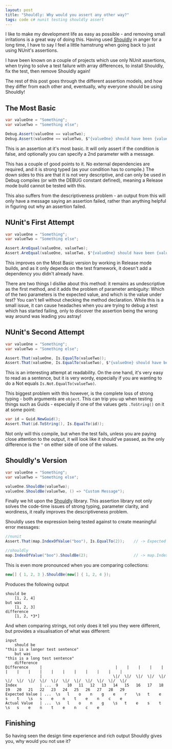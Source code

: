 ```yaml
---
layout: post
title: "Shouldly: Why would you assert any other way?"
tags: code c# nunit testing shouldly assert
---
```


I like to make my development life as easy as possible - and removing small irritations is a great way of doing this.  Having used [Shouldly](http://docs.shouldly-lib.net/v2.4.0/docs) in anger for a long time, I have to say I feel a little hamstrung when going back to just using NUnit's assertions.

I have been known on a couple of projects which use only NUnit assertions, when trying to solve a test failure with array differences, to install Shouldly, fix the test, then remove Shouldly again!

The rest of this post goes through the different assertion models, and how they differ from each other and, eventually, why everyone should be using Shouldly!


## The Most Basic

```csharp
var valueOne = "Something";
var valueTwo = "Something else";

Debug.Assert(valueOne == valueTwo);
Debug.Assert(valueOne == valueTwo, $"{valueOne} should have been {valueTwo}");
```

This is an assertion at it's most basic.  It will only assert if the condition is false, and optionally you can specify a 2nd parameter with a message.

This has a couple of good points to it. No external dependencies are required, and it is strong typed (as your condition has to compile.)  The down sides to this are that it is not very descriptive, and can only be used in Debug compiles (or with the DEBUG constant defined), meaning a Release mode build cannot be tested with this.

This also suffers from the descriptiveness problem - an output from this will only have a message saying an assertion failed, rather than anything helpful in figuring out why an assertion failed.

## NUnit's First Attempt
```csharp
var valueOne = "Something";
var valueTwo = "Something else";

Assert.AreEqual(valueOne, valueTwo);
Assert.AreEqual(valueOne, valueTwo, $"{valueOne} should have been {valueTwo}");
```
This improves on the Most Basic version by working in Release mode builds, and as it only depends on the test framework, it doesn't add a dependency you didn't already have.

There are two things I dislike about this method: it remains as undescriptive as the first method, and it adds the problem of parameter ambiguity:  Which of the two parameters is the expected value, and which is the value under test? You can't tell without checking the method declaration.  While this is a small issue, it can cause headaches when you are trying to debug a test which has started failing, only to discover the assertion being the wrong way around was leading you astray!


## NUnit's Second Attempt

```csharp
var valueOne = "Something";
var valueTwo = "Something else";

Assert.That(valueOne, Is.EqualTo(valueTwo));
Assert.That(valueOne, Is.EqualTo(valueTwo), $"{valueOne} should have been {valueTwo}");
```

This is an interesting attempt at readability.  On the one hand, it's very easy to read as a sentence, but it is very wordy, especially if you are wanting to do a Not equals `Is.Not.EqualTo(valueTwo)`.

This biggest problem with this however, is the complete loss of strong typing - both arguments are `object`.  This can trip you up when testing things such as Guids - especially if one of the values gets `.ToString()` on it at some point:

```csharp
var id = Guid.NewGuid();
Assert.That(id.ToString(), Is.EqualTo(id));
```

Not only will this compile, but when the test fails, unless you are paying close attention to the output, it will look like it should've passed, as the only difference is the `"` on either side of one of the values.


## Shouldly's Version

```csharp
var valueOne = "Something";
var valueTwo = "Something else";

valueOne.ShouldBe(valueTwo);
valueOne.ShouldBe(valueTwo, () => "Custom Message");
```

Finally we hit upon the [Shouldly](http://docs.shouldly-lib.net/v2.4.0/docs) library.  This assertion library not only solves the code-time issues of strong typing, parameter clarity, and wordiness, it really improves the descriptiveness problem.

Shouldly uses the expression being tested against to create meaningful error messages:

```csharp
//nunit
Assert.That(map.IndexOfValue("boo"), Is.EqualTo(2));    // -> Expected 2 but was 1

//shouldly
map.IndexOfValue("boo").ShouldBe(2);                    // -> map.IndexOfValue("boo") should be 2 but was 1
```

This is even more pronounced when you are comparing collections:

```csharp
new[] { 1, 2, 3 }.ShouldBe(new[] { 1, 2, 4 });
```

Produces the following output
```
should be
    [1, 2, 4]
but was
    [1, 2, 3]
difference
    [1, 2, *3*]
```

And when comparing strings, not only does it tell you they were different, but provides a visualisation of what was different:

```
input
    should be
"this is a longer test sentence"
    but was
"this is a long test sentence"
    difference
Difference     |                                |    |    |    |    |    |    |    |    |    |    |    |    |    |    |    |
               |                               \|/  \|/  \|/  \|/  \|/  \|/  \|/  \|/  \|/  \|/  \|/  \|/  \|/  \|/  \|/  \|/
Index          | ...  9    10   11   12   13   14   15   16   17   18   19   20   21   22   23   24   25   26   27   28   29
Expected Value | ...  \s   l    o    n    g    e    r    \s   t    e    s    t    \s   s    e    n    t    e    n    c    e
Actual Value   | ...  \s   l    o    n    g    \s   t    e    s    t    \s   s    e    n    t    e    n    c    e
```

## Finishing

So having seen the design time experience and rich output Shouldly gives you, why would you not use it?
